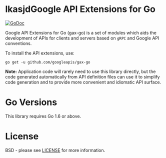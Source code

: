 lkasjdGoogle API Extensions for Go
============================

[![GoDoc](https://godoc.org/github.com/googleapis/gax-go?status.svg)](https://godoc.org/github.com/googleapis/gax-go)

Google API Extensions for Go (gax-go) is a set of modules which aids the
development of APIs for clients and servers based on `gRPC` and Google API
conventions.

To install the API extensions, use:

```
go get -u github.com/googleapis/gax-go
```

**Note:** Application code will rarely need to use this library directly,
but the code generated automatically from API definition files can use it
to simplify code generation and to provide more convenient and idiomatic API surface.

Go Versions
===========
This library requires Go 1.6 or above.

License
=======
BSD - please see [LICENSE](https://github.com/googleapis/gax-go/blob/master/LICENSE)
for more information.
